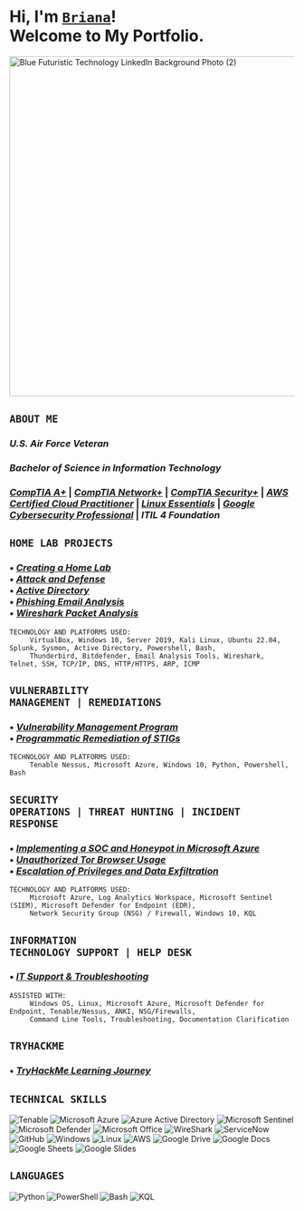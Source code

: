 <h1>Hi, I'm <a href="https://www.linkedin.com/in/brianalwillis/"><code>Briana</code></a>!<br>Welcome to My Portfolio.</h1>

<img width="2000" height="600" alt="Blue Futuristic Technology LinkedIn Background Photo (2)" src="https://github.com/user-attachments/assets/39f05744-86ea-4379-a38a-29a349e6114b" /></br>

## <code>ABOUT ME</code>

### *U.S. Air Force Veteran*
### *Bachelor of Science in Information Technology*
### [*CompTIA A+*](https://www.credly.com/earner/earned/badge/b053f3c0-6e80-4d2e-bb8c-f8f4f8172a40) | [*CompTIA Network+*](https://www.credly.com/earner/earned/badge/8ca33678-28c0-4119-b5b4-822a320eb803) | [*CompTIA Security+*](https://www.credly.com/earner/earned/badge/da5ce54c-26da-4b7e-849b-182c826863c5) | [*AWS Certified Cloud Practitioner*](https://www.credly.com/earner/earned/badge/6f187de9-6d92-4634-b4a7-d0c02943d1af) | [*Linux Essentials*](https://www.credly.com/earner/earned/badge/043dea14-3383-4b88-86bd-e26f7be1d630) | [*Google Cybersecurity Professional*](https://www.credly.com/earner/earned/badge/bbe5b941-760f-4552-803f-c85c04d2a9c9) | *ITIL 4 Foundation*

## <code>HOME LAB PROJECTS</code>

### • [*Creating a Home Lab*](https://github.com/brianalwillis/virtual-home-lab/blob/main/README.md)</br> • [*Attack and Defense*](https://github.com/brianalwillis/virtual-home-lab/blob/main/attack-defend.md)</br> • [*Active Directory*](https://github.com/brianalwillis/virtual-home-lab/blob/main/active-directory.md)</br> • [*Phishing Email Analysis*](https://github.com/brianalwillis/phishing-email-analysis/blob/main/README.md)</br> • [*Wireshark Packet Analysis*](https://github.com/brianalwillis/wireshark-packet-analysis/tree/main)

```
TECHNOLOGY AND PLATFORMS USED:
     VirtualBox, Windows 10, Server 2019, Kali Linux, Ubuntu 22.04, Splunk, Sysmon, Active Directory, Powershell, Bash,
     Thunderbird, Bitdefender, Email Analysis Tools, Wireshark, Telnet, SSH, TCP/IP, DNS, HTTP/HTTPS, ARP, ICMP
```

## <code>VULNERABILITY MANAGEMENT | REMEDIATIONS</code>

### • [*Vulnerability Management Program*](https://github.com/brianalwillis/vulnerability-management-program)</br> • [*Programmatic Remediation of STIGs*](https://github.com/brianalwillis/programmatic-vulnerability-remediation)

```
TECHNOLOGY AND PLATFORMS USED:
     Tenable Nessus, Microsoft Azure, Windows 10, Python, Powershell, Bash
```

## <code>SECURITY OPERATIONS | THREAT HUNTING | INCIDENT RESPONSE</code>

### • [*Implementing a SOC and Honeypot in Microsoft Azure*](https://github.com/brianalwillis/soc-honeypot/tree/main)</br> • [*Unauthorized Tor Browser Usage*](https://github.com/brianalwillis/threat-hunting-scenario-tor/blob/main/README.md)</br> • [*Escalation of Privileges and Data Exfiltration*](https://github.com/brianalwillis/incident-response-linux/blob/main/README.md)

```
TECHNOLOGY AND PLATFORMS USED:
     Microsoft Azure, Log Analytics Workspace, Microsoft Sentinel (SIEM), Microsoft Defender for Endpoint (EDR),
     Network Security Group (NSG) / Firewall, Windows 10, KQL
```

## <code>INFORMATION TECHNOLOGY SUPPORT | HELP DESK</code>

### • [*IT Support & Troubleshooting*](https://github.com/brianalwillis/it-support)

```
ASSISTED WITH:
     Windows OS, Linux, Microsoft Azure, Microsoft Defender for Endpoint, Tenable/Nessus, ANKI, NSG/Firewalls,
     Command Line Tools, Troubleshooting, Documentation Clarification
```

## <code>TRYHACKME</code>

### • [*TryHackMe Learning Journey*](https://github.com/brianalwillis/try-hack-me/tree/main)

## <code>TECHNICAL SKILLS</code>

![Tenable](https://img.shields.io/badge/-Tenable-242B75?style=flat-square&logo=Tenable) 
![Microsoft Azure](https://img.shields.io/badge/-Microsoft_Azure-0078D4?style=flat-square&logo=Microsoft_Azure)
![Azure Active Directory](https://img.shields.io/badge/-Azure_Active_Directory-0b7cdf?style=flat-square&logo=Azure_Active_Directory)
![Microsoft Sentinel](https://img.shields.io/badge/-Microsoft_Sentinel-5cb2f1?style=flat-square&logo=Microsoft_Sentinel)
![Microsoft Defender](https://img.shields.io/badge/-Microsoft_Defender-1087da?style=flat-square&logo=Microsoft_Defender)
![Microsoft Office](https://img.shields.io/badge/-Microsoft_Office_365-7557a4?style=flat-square&logo=Microsoft_Office_365)
![WireShark](https://img.shields.io/badge/-WireShark-8abbd4?style=flat-square&logo=WireShark)
![ServiceNow](https://img.shields.io/badge/-ServiceNow-85b7a4?style=flat-square&logo=ServiceNow)
![GitHub](https://img.shields.io/badge/-GitHub-181717?style=flat-square&logo=github)
![Windows](https://img.shields.io/badge/-Windows-0078d7?style=flat-square&logo=Windows)
![Linux](https://img.shields.io/badge/-Linux-FCC624?style=flat-square&logo=linux&logoColor=black)
![AWS](https://img.shields.io/badge/-AWS-1d242e?style=flat-square&logo=AWS)
![Google Drive](https://img.shields.io/badge/-Google_Drive-4285F4?style=flat-square&logo=GoogleDrive&logoColor=white)
![Google Docs](https://img.shields.io/badge/-Google_Docs-4285F4?style=flat-square&logo=GoogleDocs&logoColor=white)
![Google Sheets](https://img.shields.io/badge/-Google_Sheets-34A853?style=flat-square&logo=GoogleSheets&logoColor=white)
![Google Slides](https://img.shields.io/badge/-Google_Slides-FBBC04?style=flat-square&logo=GoogleSlides&logoColor=black)

## <code>LANGUAGES</code>

![Python](https://img.shields.io/badge/-Python-3776AB?style=flat-square&logo=Python&logoColor=white)
![PowerShell](https://img.shields.io/badge/-Powershell-5793fa?style=flat-square&logo=Powershell)
![Bash](https://img.shields.io/badge/-Bash-4EAA25?style=flat-square&logo=gnubash&logoColor=white)
![KQL](https://img.shields.io/badge/-KQL-36336e?style=flat-square&logo=KQL)

